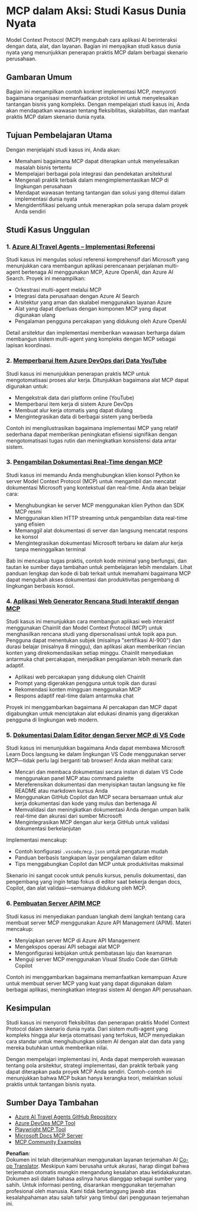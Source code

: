 <!--
CO_OP_TRANSLATOR_METADATA:
{
  "original_hash": "6940b1e931e51821b219aa9dcfe8c4ee",
  "translation_date": "2025-06-23T11:13:30+00:00",
  "source_file": "09-CaseStudy/README.md",
  "language_code": "id"
}
-->
# MCP dalam Aksi: Studi Kasus Dunia Nyata

Model Context Protocol (MCP) mengubah cara aplikasi AI berinteraksi dengan data, alat, dan layanan. Bagian ini menyajikan studi kasus dunia nyata yang menunjukkan penerapan praktis MCP dalam berbagai skenario perusahaan.

## Gambaran Umum

Bagian ini menampilkan contoh konkret implementasi MCP, menyoroti bagaimana organisasi memanfaatkan protokol ini untuk menyelesaikan tantangan bisnis yang kompleks. Dengan mempelajari studi kasus ini, Anda akan mendapatkan wawasan tentang fleksibilitas, skalabilitas, dan manfaat praktis MCP dalam skenario dunia nyata.

## Tujuan Pembelajaran Utama

Dengan menjelajahi studi kasus ini, Anda akan:

- Memahami bagaimana MCP dapat diterapkan untuk menyelesaikan masalah bisnis tertentu  
- Mempelajari berbagai pola integrasi dan pendekatan arsitektural  
- Mengenali praktik terbaik dalam mengimplementasikan MCP di lingkungan perusahaan  
- Mendapat wawasan tentang tantangan dan solusi yang ditemui dalam implementasi dunia nyata  
- Mengidentifikasi peluang untuk menerapkan pola serupa dalam proyek Anda sendiri  

## Studi Kasus Unggulan

### 1. [Azure AI Travel Agents – Implementasi Referensi](./travelagentsample.md)

Studi kasus ini mengulas solusi referensi komprehensif dari Microsoft yang menunjukkan cara membangun aplikasi perencanaan perjalanan multi-agent bertenaga AI menggunakan MCP, Azure OpenAI, dan Azure AI Search. Proyek ini menampilkan:

- Orkestrasi multi-agent melalui MCP  
- Integrasi data perusahaan dengan Azure AI Search  
- Arsitektur yang aman dan skalabel menggunakan layanan Azure  
- Alat yang dapat diperluas dengan komponen MCP yang dapat digunakan ulang  
- Pengalaman pengguna percakapan yang didukung oleh Azure OpenAI  

Detail arsitektur dan implementasi memberikan wawasan berharga dalam membangun sistem multi-agent yang kompleks dengan MCP sebagai lapisan koordinasi.

### 2. [Memperbarui Item Azure DevOps dari Data YouTube](./UpdateADOItemsFromYT.md)

Studi kasus ini menunjukkan penerapan praktis MCP untuk mengotomatisasi proses alur kerja. Ditunjukkan bagaimana alat MCP dapat digunakan untuk:

- Mengekstrak data dari platform online (YouTube)  
- Memperbarui item kerja di sistem Azure DevOps  
- Membuat alur kerja otomatis yang dapat diulang  
- Mengintegrasikan data di berbagai sistem yang berbeda  

Contoh ini mengilustrasikan bagaimana implementasi MCP yang relatif sederhana dapat memberikan peningkatan efisiensi signifikan dengan mengotomatisasi tugas rutin dan meningkatkan konsistensi data antar sistem.

### 3. [Pengambilan Dokumentasi Real-Time dengan MCP](./docs-mcp/README.md)

Studi kasus ini memandu Anda menghubungkan klien konsol Python ke server Model Context Protocol (MCP) untuk mengambil dan mencatat dokumentasi Microsoft yang kontekstual dan real-time. Anda akan belajar cara:

- Menghubungkan ke server MCP menggunakan klien Python dan SDK MCP resmi  
- Menggunakan klien HTTP streaming untuk pengambilan data real-time yang efisien  
- Memanggil alat dokumentasi di server dan langsung mencatat respons ke konsol  
- Mengintegrasikan dokumentasi Microsoft terbaru ke dalam alur kerja tanpa meninggalkan terminal  

Bab ini mencakup tugas praktis, contoh kode minimal yang berfungsi, dan tautan ke sumber daya tambahan untuk pembelajaran lebih mendalam. Lihat panduan lengkap dan kode di bab terkait untuk memahami bagaimana MCP dapat mengubah akses dokumentasi dan produktivitas pengembang di lingkungan berbasis konsol.

### 4. [Aplikasi Web Generator Rencana Studi Interaktif dengan MCP](./docs-mcp/README.md)

Studi kasus ini menunjukkan cara membangun aplikasi web interaktif menggunakan Chainlit dan Model Context Protocol (MCP) untuk menghasilkan rencana studi yang dipersonalisasi untuk topik apa pun. Pengguna dapat menentukan subjek (misalnya "sertifikasi AI-900") dan durasi belajar (misalnya 8 minggu), dan aplikasi akan memberikan rincian konten yang direkomendasikan setiap minggu. Chainlit menyediakan antarmuka chat percakapan, menjadikan pengalaman lebih menarik dan adaptif.

- Aplikasi web percakapan yang didukung oleh Chainlit  
- Prompt yang digerakkan pengguna untuk topik dan durasi  
- Rekomendasi konten mingguan menggunakan MCP  
- Respons adaptif real-time dalam antarmuka chat  

Proyek ini menggambarkan bagaimana AI percakapan dan MCP dapat digabungkan untuk menciptakan alat edukasi dinamis yang digerakkan pengguna di lingkungan web modern.

### 5. [Dokumentasi Dalam Editor dengan Server MCP di VS Code](./docs-mcp/README.md)

Studi kasus ini menunjukkan bagaimana Anda dapat membawa Microsoft Learn Docs langsung ke dalam lingkungan VS Code menggunakan server MCP—tidak perlu lagi berganti tab browser! Anda akan melihat cara:

- Mencari dan membaca dokumentasi secara instan di dalam VS Code menggunakan panel MCP atau command palette  
- Mereferensikan dokumentasi dan menyisipkan tautan langsung ke file README atau markdown kursus Anda  
- Menggunakan GitHub Copilot dan MCP secara bersamaan untuk alur kerja dokumentasi dan kode yang mulus dan bertenaga AI  
- Memvalidasi dan meningkatkan dokumentasi Anda dengan umpan balik real-time dan akurasi dari sumber Microsoft  
- Mengintegrasikan MCP dengan alur kerja GitHub untuk validasi dokumentasi berkelanjutan  

Implementasi mencakup:  
- Contoh konfigurasi `.vscode/mcp.json` untuk pengaturan mudah  
- Panduan berbasis tangkapan layar pengalaman dalam editor  
- Tips menggabungkan Copilot dan MCP untuk produktivitas maksimal  

Skenario ini sangat cocok untuk penulis kursus, penulis dokumentasi, dan pengembang yang ingin tetap fokus di editor saat bekerja dengan docs, Copilot, dan alat validasi—semuanya didukung oleh MCP.

### 6. [Pembuatan Server APIM MCP](./apimsample.md)

Studi kasus ini menyediakan panduan langkah demi langkah tentang cara membuat server MCP menggunakan Azure API Management (APIM). Materi mencakup:  
- Menyiapkan server MCP di Azure API Management  
- Mengekspos operasi API sebagai alat MCP  
- Mengonfigurasi kebijakan untuk pembatasan laju dan keamanan  
- Menguji server MCP menggunakan Visual Studio Code dan GitHub Copilot  

Contoh ini menggambarkan bagaimana memanfaatkan kemampuan Azure untuk membuat server MCP yang kuat yang dapat digunakan dalam berbagai aplikasi, meningkatkan integrasi sistem AI dengan API perusahaan.

## Kesimpulan

Studi kasus ini menyoroti fleksibilitas dan penerapan praktis Model Context Protocol dalam skenario dunia nyata. Dari sistem multi-agent yang kompleks hingga alur kerja otomatisasi yang terfokus, MCP menyediakan cara standar untuk menghubungkan sistem AI dengan alat dan data yang mereka butuhkan untuk memberikan nilai.

Dengan mempelajari implementasi ini, Anda dapat memperoleh wawasan tentang pola arsitektur, strategi implementasi, dan praktik terbaik yang dapat diterapkan pada proyek MCP Anda sendiri. Contoh-contoh ini menunjukkan bahwa MCP bukan hanya kerangka teori, melainkan solusi praktis untuk tantangan bisnis nyata.

## Sumber Daya Tambahan

- [Azure AI Travel Agents GitHub Repository](https://github.com/Azure-Samples/azure-ai-travel-agents)  
- [Azure DevOps MCP Tool](https://github.com/microsoft/azure-devops-mcp)  
- [Playwright MCP Tool](https://github.com/microsoft/playwright-mcp)  
- [Microsoft Docs MCP Server](https://github.com/MicrosoftDocs/mcp)  
- [MCP Community Examples](https://github.com/microsoft/mcp)

**Penafian**:  
Dokumen ini telah diterjemahkan menggunakan layanan terjemahan AI [Co-op Translator](https://github.com/Azure/co-op-translator). Meskipun kami berusaha untuk akurasi, harap diingat bahwa terjemahan otomatis mungkin mengandung kesalahan atau ketidakakuratan. Dokumen asli dalam bahasa aslinya harus dianggap sebagai sumber yang sahih. Untuk informasi penting, disarankan menggunakan terjemahan profesional oleh manusia. Kami tidak bertanggung jawab atas kesalahpahaman atau salah tafsir yang timbul dari penggunaan terjemahan ini.